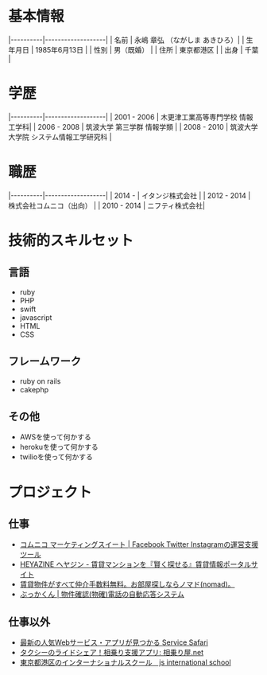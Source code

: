 # 基本情報

|----------|-------------------|
| 名前     | 永嶋 章弘 （ながしま あきひろ）|
| 生年月日 | 1985年6月13日     |
| 性別     | 男（既婚）                |
| 住所     | 東京都港区        |
| 出身     | 千葉              |

# 学歴

|----------|-------------------|
| 2001 - 2006 | 木更津工業高等専門学校 情報工学科|
| 2006 - 2008 | 筑波大学 第三学群 情報学類     |
| 2008 - 2010 | 筑波大学大学院 システム情報工学研究科    |

# 職歴

|----------|-------------------|
| 2014 -  | イタンジ株式会社  |
| 2012 - 2014 | 株式会社コムニコ（出向） |
| 2010 - 2014 | ニフティ株式会社|

# 技術的スキルセット

## 言語

* ruby
* PHP
* swift
* javascript
* HTML
* CSS

## フレームワーク

* ruby on rails
* cakephp

## その他

* AWSを使って何かする
* herokuを使って何かする
* twilioを使って何かする

# プロジェクト

## 仕事

* [コムニコ マーケティングスイート | Facebook Twitter Instagramの運営支援ツール](http://products.comnico.jp/cms/jp)
* [HEYAZINE ヘヤジン - 賃貸マンションを『賢く探せる』賃貸情報ポータルサイト](http://heyazine.com/)
* [賃貸物件がすべて仲介手数料無料。お部屋探しならノマド(nomad)。](https://nomad-a.jp/)
* [ぶっかくん | 物件確認(物確)電話の自動応答システム](https://bukkakun.com/)

## 仕事以外

* [最新の人気Webサービス・アプリが見つかる Service Safari](http://www.service-safari.com/)
* [タクシーのライドシェア！相乗り支援アプリ: 相乗り屋.net](http://www.ainoriya.net/)
* [東京都港区のインターナショナルスクール　js international school](http://www.js-international-school.com/)